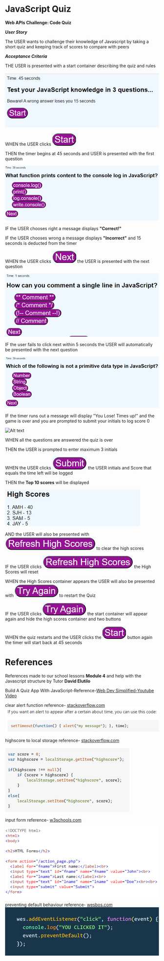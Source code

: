 # **JavaScript Quiz**

**Web APIs Challenge: Code Quiz**

***User Story***

The USER wants to challenge their knowledge of Javascript by taking a short quiz and keeping track of scores to compare with peers

***Acceptance Criteria***

THE USER is presented with a start container describing the quiz and rules

![Alt text](assets/images/startcontainer-javascriptquiz.png)

WHEN the USER clicks  !["Start" button](assets/images/start-button.png)

THEN the timer begins at 45 seconds and USER is presented with the first question

![Alt text](assets/images/question1-javascriptquiz.png)

IF the USER chooses right a message displays **"Correct!"**

IF the USER chooses wrong a message displays **"Incorrect"** and 15 seconds is deducted from the timer 

WHEN the USER clicks ![the "Next" button](assets/images/next-button.png) the USER is presented with the next question

![!\[Alt text\](assets/images/question1-javascriptquiz.png)](assets/images/question2-javascriptquiz.png)

IF the user fails to click next within 5 seconds the USER will automatically be presented with the next question

![Alt text](assets/images/question3-javascriptquiz.png)

IF the timer runs out a message will display "You Lose! Times up!" and the game is over and you are prompted to submit your initials to log score 0

![Alt text](image.png)

WHEN all the questions are answered the quiz is over

THEN the USER is prompted to enter maximum 3 initials

WHEN the USER clicks ![the "Submit" button](assets/images/submit-button.png) the USER initials and Score that equals the time left will be logged

THEN the **Top 10 scores** will be displayed

![Alt text](assets/images/highscorescontainer-javascriptquiz.png)

AND the USER will also be presented with !["Refresh Scores" button](assets/images/refresh-button.png) to clear the high scores

IF the USER clicks !["Refresh Scores"](assets/images/refresh-button.png) the High Scores will reset

WHEN the High Scores container appears the USER will also be presented with !["Try Again" button](assets/images/tryagain-button.png) to restart the Quiz

IF the USER clicks !["Try Again"](assets/images/tryagain-button.png) the start container will appear again and hide the high scores container and two buttons

WHEN the quiz restarts and the USER clicks the !["Start"](assets/images/start-button.png) button again the timer will start back at 45 seconds

# References

References made to our school lessons **Module 4** and help with the Javascript structure by Tutor **David Elutilo**

Build A Quiz App With JavaScript-Reference-[Web Dev Simplified-Youtube Video](https://www.youtube.com/watch?v=riDzcEQbX6k)
 
 clear alert function reference-
[stackoverflow.com](https://stackoverflow.com/questions/34341462/element-declared-as-variable-vs-get-element?rq=3)
![Alt text](<assets/images/timout alert reference-stackoverflow.png>)

highscore to local storage reference-
[stackoverflow.com](https://stackoverflow.com/questions/29370017/adding-a-high-score-to-local-storage)

![Alt text](<assets/images/highscore to local storage reference-stackoverflow.png>)

input form reference-
[w3schools.com](https://www.w3schools.com/html/tryit.asp?filename=tryhtml_form_submit)

![Alt text](<assets/images/input form reference-w3schools.png>)

preventing default behaviour reference-
[wesbos.com](https://wesbos.com/javascript/05-events/prevent-default-and-form-events)
![Alt text](<assets/images/preventing default behaviour reference-wesbos.png>)